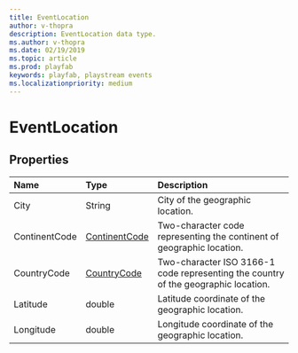 ```yaml
---
title: EventLocation
author: v-thopra
description: EventLocation data type.
ms.author: v-thopra
ms.date: 02/19/2019
ms.topic: article
ms.prod: playfab
keywords: playfab, playstream events
ms.localizationpriority: medium
---
```


# EventLocation

## Properties

|Name|Type|Description|
| :--------------------|:-------------------|:----------------------|
|City|String|City of the geographic location.|
|ContinentCode|[ContinentCode](continentcode.md)|Two-character code representing the continent of geographic location.|
|CountryCode|[CountryCode](countrycode.md)|Two-character ISO 3166-1 code representing the country of the geographic location.|
|Latitude|double|Latitude coordinate of the geographic location.|
|Longitude|double|Longitude coordinate of the geographic location.|
